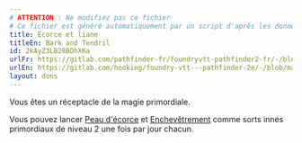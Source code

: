 ```yaml
---
# ATTENTION : Ne modifiez pas ce fichier
# Ce fichier est généré automatiquement par un script d'après les données du module Foundry VTT officiel et de sa traduction
title: Écorce et liane
titleEn: Bark and Tendril
id: 2kAyZ3LB28BDhXKa
urlFr: https://gitlab.com/pathfinder-fr/foundryvtt-pathfinder2-fr/-/blob/master/data/feats/2kAyZ3LB28BDhXKa.htm
urlEn: https://gitlab.com/hooking/foundry-vtt---pathfinder-2e/-/blob/master/packs/data/feats.db/bark-and-tendril.json
layout: dons
---
```

Vous êtes un réceptacle de la magie primordiale.

Vous pouvez lancer [Peau d'écorce](../sorts/peau-d-écorce.md) et [Enchevêtrement](../sorts/enchevêtrement.md) comme sorts innés primordiaux de niveau 2 une fois par jour chacun.
